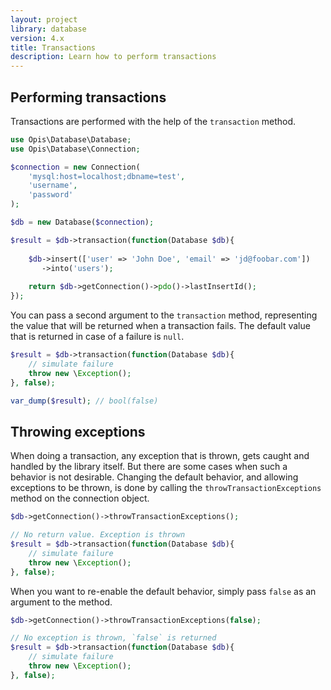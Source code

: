 ```yaml
---
layout: project
library: database
version: 4.x
title: Transactions
description: Learn how to perform transactions
---
```


## Performing transactions

Transactions are performed with the help of the `transaction` method.

```php
use Opis\Database\Database;
use Opis\Database\Connection;

$connection = new Connection(
    'mysql:host=localhost;dbname=test', 
    'username', 
    'password'
);

$db = new Database($connection);

$result = $db->transaction(function(Database $db){
    
    $db->insert(['user' => 'John Doe', 'email' => 'jd@foobar.com'])
       ->into('users');
       
    return $db->getConnection()->pdo()->lastInsertId();
});
```

You can pass a second argument to the `transaction` method, representing the value
that will be returned when a transaction fails. The default value that is returned
in case of a failure is `null`.

```php
$result = $db->transaction(function(Database $db){
    // simulate failure
    throw new \Exception();
}, false);

var_dump($result); // bool(false)
```

## Throwing exceptions

When doing a transaction, any exception that is thrown, gets caught and handled by the library
itself. But there are some cases when such a behavior is not desirable. 
Changing the default behavior, and allowing exceptions to be thrown, is done by calling 
the `throwTransactionExceptions` method on the connection object.

```php
$db->getConnection()->throwTransactionExceptions();

// No return value. Exception is thrown
$result = $db->transaction(function(Database $db){
    // simulate failure
    throw new \Exception();
}, false);
```

When you want to re-enable the default behavior, simply pass `false` as an argument
to the method.

```php
$db->getConnection()->throwTransactionExceptions(false);

// No exception is thrown, `false` is returned
$result = $db->transaction(function(Database $db){
    // simulate failure
    throw new \Exception();
}, false);
```
